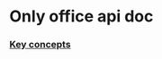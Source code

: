 # Only office api doc

### [Key concepts](https://api.onlyoffice.com/docs/docs-api/using-wopi/key-concepts/)